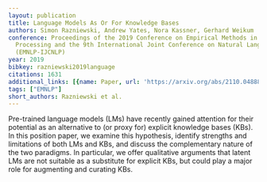 ```yaml
---
layout: publication
title: Language Models As Or For Knowledge Bases
authors: Simon Razniewski, Andrew Yates, Nora Kassner, Gerhard Weikum
conference: Proceedings of the 2019 Conference on Empirical Methods in Natural Language
  Processing and the 9th International Joint Conference on Natural Language Processing
  (EMNLP-IJCNLP)
year: 2019
bibkey: razniewski2019language
citations: 1631
additional_links: [{name: Paper, url: 'https://arxiv.org/abs/2110.04888'}]
tags: ["EMNLP"]
short_authors: Razniewski et al.
---
```

Pre-trained language models (LMs) have recently gained attention for their
potential as an alternative to (or proxy for) explicit knowledge bases (KBs).
In this position paper, we examine this hypothesis, identify strengths and
limitations of both LMs and KBs, and discuss the complementary nature of the
two paradigms. In particular, we offer qualitative arguments that latent LMs
are not suitable as a substitute for explicit KBs, but could play a major role
for augmenting and curating KBs.